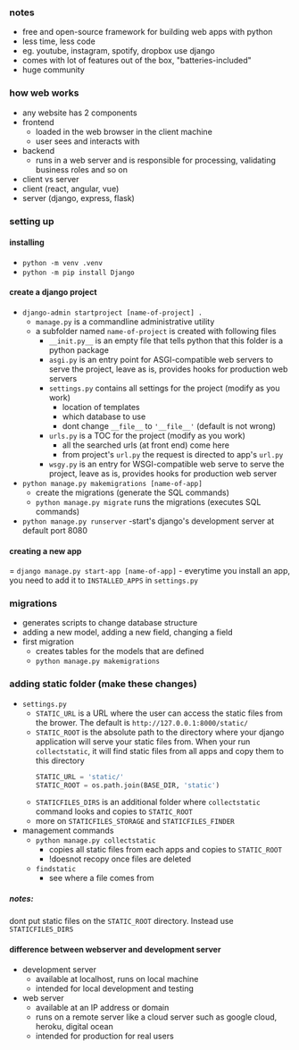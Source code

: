 ### notes
- free and open-source framework for building web apps with python
- less time, less code
- eg. youtube, instagram, spotify, dropbox use django
- comes with lot of features out of the box, "batteries-included"
- huge community

### how web works
- any website has 2 components
- frontend
    - loaded in the web browser in the client machine
    - user sees and interacts with
- backend
    - runs in a web server and is responsible for processing, validating business roles and so on
- client vs server
- client (react, angular, vue)
- server (django, express, flask) 


### setting up
#### installing
- `python -m venv .venv`
- `python -m pip install Django`
#### create a django project
- `django-admin startproject [name-of-project] .`
    - `manage.py` is a commandline administrative utility
    - a subfolder named `name-of-project` is created with following files
        - `__init.py__` is an empty file that tells python that this folder is a python package
        - `asgi.py` is an entry point for ASGI-compatible web servers to serve the project, leave as is, provides hooks for production web servers
        - `settings.py` contains all settings for the project (modify as you work)
            - location of templates
            - which database to use
            - dont change `__file__` to `'__file__'` (default is not wrong)
        - `urls.py` is a TOC for the project (modify as you work)
            - all the searched urls (at front end) come here
            - from project's `url.py` the request is directed to app's `url.py`
        - `wsgy.py` is an entry for WSGI-compatible web serve to serve the project, leave as is, provides hooks for production web server
- `python manage.py makemigrations [name-of-app]`
    - create the migrations (generate the SQL commands)
    - `python manage.py migrate` runs the migrations (executes SQL commands)
- `python manage.py runserver`
    -start's django's development server at default port 8080

#### creating a new app
= `django manage.py start-app [name-of-app]`
    - everytime you install an app, you need to add it to `INSTALLED_APPS` in `settings.py`

### migrations
- generates scripts to change database structure
- adding a new model, adding a new field, changing a field
- first migration
    - creates tables for the models that are defined
    - `python manage.py makemigrations`

### adding static folder (make these changes)
- `settings.py`
    - `STATIC_URL` is a URL where the user can access the static files from the brower. The default is `http://127.0.0.1:8000/static/`
    - `STATIC_ROOT` is the absolute path to the directory where your django application will serve your static files from. When your run `collectstatic`, it will find static files from all apps and copy them to this directory
        ```py 
        STATIC_URL = 'static/' 
        STATIC_ROOT = os.path.join(BASE_DIR, 'static')
        ```
    - `STATICFILES_DIRS` is an additional folder where `collectstatic` command looks and copies to `STATIC_ROOT`
    - more on `STATICFILES_STORAGE` and `STATICFILES_FINDER`
- management commands
    - `python manage.py collectstatic`
        - copies all static files from each apps and copies to `STATIC_ROOT`
        - !doesnot recopy once files are deleted  
    - `findstatic`
        - see where a file comes from

##### notes:
dont put static files on the `STATIC_ROOT` directory. Instead use `STATICFILES_DIRS`

#### difference between webserver and development server
-   development server 
    - available at localhost, runs on local machine
    - intended for local development and testing
- web server
    - available at an IP address or domain
    - runs on a remote server like a cloud server such as google cloud, heroku, digital ocean
    - intended for production for real users